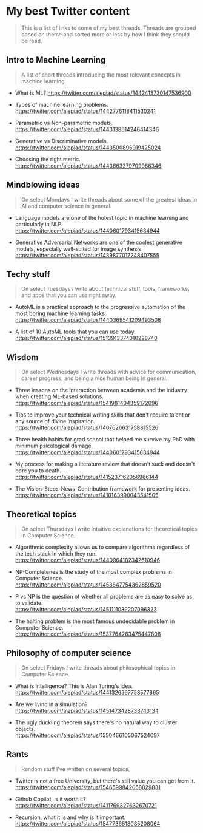 # My best Twitter content

> This is a list of links to some of my best threads. Threads are grouped based on theme and sorted more or less by how I think they should be read.

## Intro to Machine Learning

> A list of short threads introducing the most relevant concepts in machine learning.

- What is ML?
  https://twitter.com/alepiad/status/1442413730147536900

- Types of machine learning problems.
  https://twitter.com/alepiad/status/1442776118411530241

- Parametric vs Non-parametric models.
  https://twitter.com/alepiad/status/1443138514246414346

- Generative vs Discriminative models.
  https://twitter.com/alepiad/status/1443500896919425024

- Choosing the right metric.
  https://twitter.com/alepiad/status/1443863279709966346

## Mindblowing ideas

> On select Mondays I write threads about some of the greatest ideas in AI and computer science in general.

- Language models are one of the hotest topic in machine learning and particularly in NLP.
  https://twitter.com/alepiad/status/1440601793415634944
  
- Generative Adversarial Networks are one of the coolest generative models, especially well-suited for image synthesis.
  https://twitter.com/alepiad/status/1439877017248407555

## Techy stuff

> On select Tuesdays I write about technical stuff, tools, frameworks, and apps that you can use right away.

- AutoML is a practical approach to the progressive automation of the most boring machine learning tasks.
  https://twitter.com/alepiad/status/1440369541209493508 
  
- A list of 10 AutoML tools that you can use today.
  https://twitter.com/alepiad/status/1513913374010228740

## Wisdom

> On select Wednesdays I write threads with advice for communication, career progress, and being a nice human being in general.

- Three lessons on the interaction between academia and the industry when creating ML-based solutions.
  https://twitter.com/alepiad/status/1541981404359172096

- Tips to improve your technical writing skills that don't require talent or any source of divine inspiration.
  https://twitter.com/alepiad/status/1407626631758315526

- Three health habits for grad school that helped me survive my PhD with minimum psicological damage.
  https://twitter.com/alepiad/status/1440601793415634944

- My process for making a literature review that doesn't suck and doesn't bore you to death.
  https://twitter.com/alepiad/status/1415237162056966144

- The Vision-Steps-News-Contribution framework for presenting ideas.
  https://twitter.com/alepiad/status/1410163990043541505
  
## Theoretical topics

> On select Thursdays I write intuitive explanations for theoretical topics in Computer Science.

- Algorithmic complexity allows us to compare algorithms regardless of the tech stack in which they run.
  https://twitter.com/alepiad/status/1440964182342610946
  
- NP-Completenes is the study of the most complex problems in Computer Science.
  https://twitter.com/alepiad/status/1453647754362859520

- P vs NP is the question of whether all problems are as easy to solve as to validate.  
  https://twitter.com/alepiad/status/1451111039207096323
  
- The halting problem is the most famous undecidable problem in Computer Science.  
  https://twitter.com/alepiad/status/1537764283475447808

## Philosophy of computer science

> On select Fridays I write threads about philosophical topics in Computer Science.

- What is intelligence? This is Alan Turing's idea.
  https://twitter.com/alepiad/status/1441326567758577665

- Are we living in a simulation? 
  https://twitter.com/alepiad/status/1451473428733743134

- The ugly duckling theorem says there's no natural way to cluster objects.  
  https://twitter.com/alepiad/status/1550466105067524097

## Rants

> Random stuff I've written on several topics.

- Twitter is not a free University, but there's still value you can get from it.
  https://twitter.com/alepiad/status/1546599842058829831
  
- Github Copilot, is it worth it?
  https://twitter.com/alepiad/status/1411769327632670721

- Recursion, what it is and why is it important.
  https://twitter.com/alepiad/status/1547736618085208064

